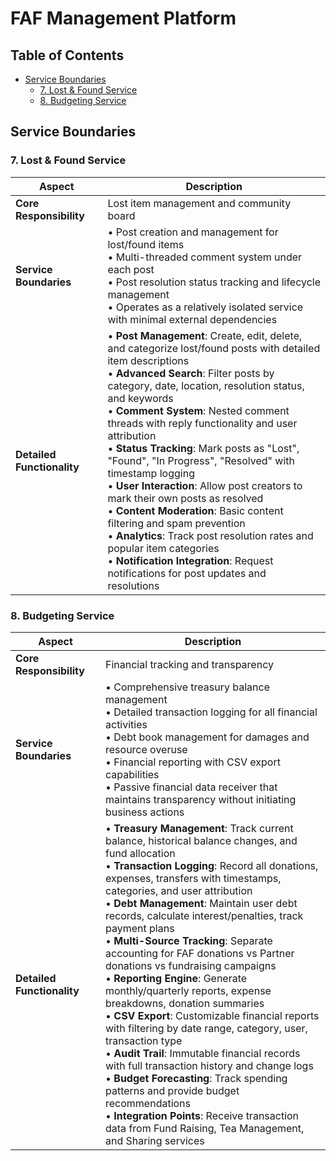 # FAF Management Platform

## Table of Contents
- [Service Boundaries](#service-boundaries)
  - [7. Lost & Found Service](#7-lost--found-service)
  - [8. Budgeting Service](#8-budgeting-service)

## Service Boundaries

### 7. Lost & Found Service

| **Aspect** | **Description** |
|------------|-----------------|
| **Core Responsibility** | Lost item management and community board |
| **Service Boundaries** | • Post creation and management for lost/found items<br>• Multi-threaded comment system under each post<br>• Post resolution status tracking and lifecycle management<br>• Operates as a relatively isolated service with minimal external dependencies |
| **Detailed Functionality** | • **Post Management**: Create, edit, delete, and categorize lost/found posts with detailed item descriptions<br>• **Advanced Search**: Filter posts by category, date, location, resolution status, and keywords<br>• **Comment System**: Nested comment threads with reply functionality and user attribution<br>• **Status Tracking**: Mark posts as "Lost", "Found", "In Progress", "Resolved" with timestamp logging<br>• **User Interaction**: Allow post creators to mark their own posts as resolved<br>• **Content Moderation**: Basic content filtering and spam prevention<br>• **Analytics**: Track post resolution rates and popular item categories<br>• **Notification Integration**: Request notifications for post updates and resolutions |

### 8. Budgeting Service

| **Aspect** | **Description** |
|------------|-----------------|
| **Core Responsibility** | Financial tracking and transparency |
| **Service Boundaries** | • Comprehensive treasury balance management<br>• Detailed transaction logging for all financial activities<br>• Debt book management for damages and resource overuse<br>• Financial reporting with CSV export capabilities<br>• Passive financial data receiver that maintains transparency without initiating business actions |
| **Detailed Functionality** | • **Treasury Management**: Track current balance, historical balance changes, and fund allocation<br>• **Transaction Logging**: Record all donations, expenses, transfers with timestamps, categories, and user attribution<br>• **Debt Management**: Maintain user debt records, calculate interest/penalties, track payment plans<br>• **Multi-Source Tracking**: Separate accounting for FAF donations vs Partner donations vs fundraising campaigns<br>• **Reporting Engine**: Generate monthly/quarterly reports, expense breakdowns, donation summaries<br>• **CSV Export**: Customizable financial reports with filtering by date range, category, user, transaction type<br>• **Audit Trail**: Immutable financial records with full transaction history and change logs<br>• **Budget Forecasting**: Track spending patterns and provide budget recommendations<br>• **Integration Points**: Receive transaction data from Fund Raising, Tea Management, and Sharing services |